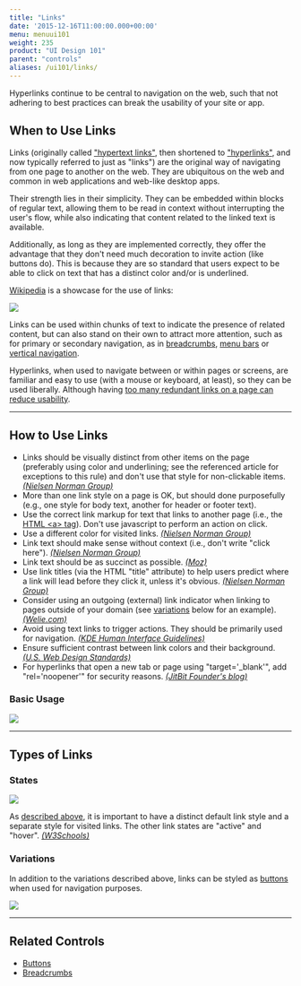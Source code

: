```yaml
---
title: "Links"
date: '2015-12-16T11:00:00.000+00:00'
menu: menuui101
weight: 235
product: "UI Design 101"
parent: "controls"
aliases: /ui101/links/
---
```


Hyperlinks continue to be central to navigation on the web, such that not adhering to best practices can break the usability of your site or app. <!--more-->


## When to Use Links

Links (originally called ["hypertext links"](https://www.w3.org/MarkUp/HTMLPlus/htmlplus_14.html), then shortened to ["hyperlinks"](https://www.w3.org/MarkUp/html-spec/html-spec_7.html#SEC7), and now typically referred to just as "links") are the original way of navigating from one page to another on the web. They are ubiquitous on the web and common in web applications and web-like desktop apps.

Their strength lies in their simplicity. They can be embedded within blocks of regular text, allowing them to be read in context without interrupting the user's flow, while also indicating that content related to the linked text is available.

Additionally, as long as they are implemented correctly, they offer the advantage that they don't need much decoration to invite action (like buttons do). This is because they are so standard that users expect to be able to click on text that has a distinct color and/or is underlined.

[Wikipedia](https://en.wikipedia.org/) is a showcase for the use of links:

![](//media.balsamiq.com/img/support/tutorials/ui101/wikipedia-links.png)

Links can be used within chunks of text to indicate the presence of related content, but can also stand on their own to attract more attention, such as for primary or secondary navigation, as in [breadcrumbs](../breadcrumbs/), [menu bars](../menubars/) or [vertical navigation](../verticalnavigation/).

Hyperlinks, when used to navigate between or within pages or screens, are familiar and easy to use (with a mouse or keyboard, at least), so they can be used liberally. Although having [too many redundant links on a page can reduce usability](https://www.nngroup.com/articles/duplicate-links/).

---

## How to Use Links

* Links should be visually distinct from other items on the page (preferably using color and underlining; see the referenced article for exceptions to this rule) and don't use that style for non-clickable items. [*(Nielsen Norman Group)*](https://www.nngroup.com/articles/guidelines-for-visualizing-links/)
* More than one link style on a page is OK, but should done purposefully (e.g., one style for body text, another for header or footer text).
* Use the correct link markup for text that links to another page (i.e., the [HTML &lt;a&gt; tag](https://www.w3schools.com/tags/tag_a.asp)). Don't use javascript to perform an action on click.
* Use a different color for visited links. [*(Nielsen Norman Group)*](https://www.nngroup.com/articles/change-the-color-of-visited-links/)
* Link text should make sense without context (i.e., don't write "click here"). [*(Nielsen Norman Group)*](https://www.nngroup.com/articles/writing-links/)
* Link text should be as succinct as possible. [*(Moz)*](https://moz.com/learn/seo/anchor-text)
* Use link titles (via the HTML "title" attribute) to help users predict where a link will lead before they click it, unless it's obvious. [*(Nielsen Norman Group)*](http://www.nngroup.com/articles/using-link-titles-to-help-users-predict-where-they-are-going/)
* Consider using an outgoing (external) link indicator when linking to pages outside of your domain (see [variations](#variations) below for an example). [*(Welie.com)*](http://www.welie.com/patterns/showPattern.php?patternID=outgoing-links)
* Avoid using text links to trigger actions. They should be primarily used for navigation. [*(KDE Human Interface Guidelines)*](https://community.kde.org/KDE_Visual_Design_Group/HIG/Command_Link)
* Ensure sufficient contrast between link colors and their background. [*(U.S. Web Design Standards)*](https://standards.usa.gov/components/colors/)
* For hyperlinks that open a new tab or page using "target='_blank'", add "rel='noopener'" for security reasons. [*(JitBit Founder's blog)*](https://www.jitbit.com/alexblog/256-targetblank---the-most-underestimated-vulnerability-ever/)


### Basic Usage

![](//media.balsamiq.com/img/support/tutorials/ui101/links.png)

---

## Types of Links

### States

![](//media.balsamiq.com/img/support/tutorials/ui101/links-states.png)

As [described above](#how-to-use-links), it is important to have a distinct default link style and a separate style for visited links. The other link states are "active" and "hover". [*(W3Schools)*](https://www.w3schools.com/css/css_link.asp)


### Variations

In addition to the variations described above, links can be styled as [buttons](../buttons/) when used for navigation purposes.

![](//media.balsamiq.com/img/support/tutorials/ui101/links-variations.png)

---

## Related Controls

* [Buttons](../buttons/)
* [Breadcrumbs](../breadcrumbs/)
